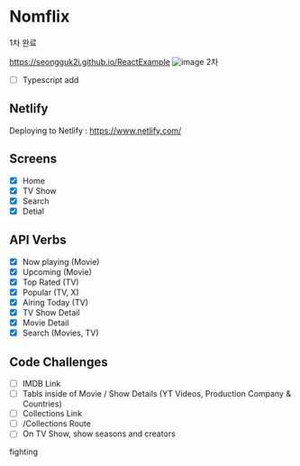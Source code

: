 # Nomflix

1차 완료

https://seongguk2i.github.io/ReactExample
![image](https://user-images.githubusercontent.com/18062612/135706312-22de69fb-9afa-4167-9bea-f22af509869c.png)
2차

- [ ] Typescript add

## Netlify

Deploying to Netlify : https://www.netlify.com/

## Screens

- [x] Home
- [x] TV Show
- [x] Search
- [x] Detial

## API Verbs

- [x] Now playing (Movie)
- [x] Upcoming (Movie)
- [x] Top Rated (TV)
- [x] Popular (TV, X)
- [x] Airing Today (TV)
- [x] TV Show Detail
- [x] Movie Detail
- [x] Search (Movies, TV)

## Code Challenges

- [ ] IMDB Link
- [ ] Tabls inside of Movie / Show Details (YT Videos, Production Company & Countries)
- [ ] Collections Link
- [ ] /Collections Route
- [ ] On TV Show, show seasons and creators

fighting
